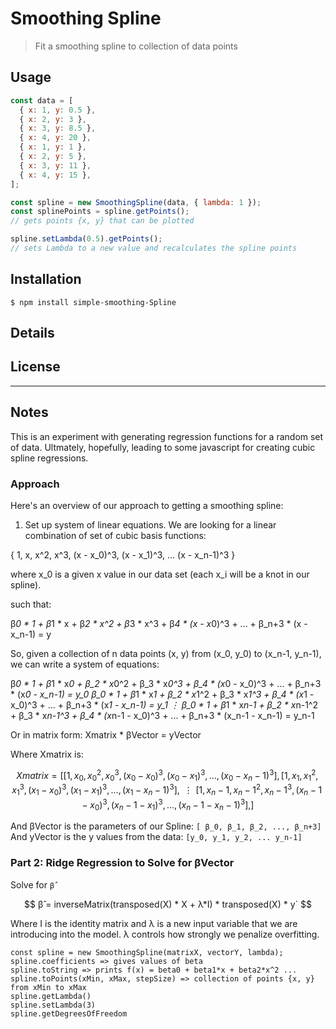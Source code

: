 # Smoothing Spline

> Fit a smoothing spline to collection of data points

## Usage

```js
const data = [
  { x: 1, y: 0.5 },
  { x: 2, y: 3 },
  { x: 3, y: 8.5 },
  { x: 4, y: 20 },
  { x: 1, y: 1 },
  { x: 2, y: 5 },
  { x: 3, y: 11 },
  { x: 4, y: 15 },
];

const spline = new SmoothingSpline(data, { lambda: 1 });
const splinePoints = spline.getPoints();
// gets points {x, y} that can be plotted

spline.setLambda(0.5).getPoints();
// sets Lambda to a new value and recalculates the spline points
```

## Installation

```console
$ npm install simple-smoothing-Spline
```

## Details

## License

---

## Notes

This is an experiment with generating regression functions for a random set of data. Ultmately, hopefully, leading to some javascript for creating cubic spline regressions.

### Approach

Here's an overview of our approach to getting a smoothing spline:

1. Set up system of linear equations. We are looking for a linear combination of set of cubic basis functions:

{ 1, x, x^2, x^3, (x - x_0)^3, (x - x_1)^3, ... (x - x_n-1)^3 }

where x_0 is a given x value in our data set (each x_i will be a knot in our spline).

such that:

β*0 * 1 + β*1 * x + β*2 * x^2 + β*3 * x^3 + β*4 * (x - x*0)^3 + ... + β_n+3 * (x - x_n-1) = y

So, given a collection of n data points (x, y) from (x_0, y_0) to (x_n-1, y_n-1), we can write a system of equations:

β*0 * 1 + β*1 * x*0 + β_2 * x*0^2 + β_3 * x*0^3 + β_4 * (x*0 - x_0)^3 + ... + β_n+3 * (x*0 - x_n-1) = y_0
β_0 * 1 + β*1 * x*1 + β_2 * x*1^2 + β_3 * x*1^3 + β_4 * (x*1 - x_0)^3 + ... + β_n+3 * (x*1 - x_n-1) = y_1
⋮
β_0 * 1 + β*1 * x*n-1 + β_2 * x*n-1^2 + β_3 * x*n-1^3 + β_4 * (x*n-1 - x_0)^3 + ... + β_n+3 * (x_n-1 - x_n-1) = y_n-1

Or in matrix form: Xmatrix \* βVector = yVector

Where Xmatrix is:

```math
Xmatrix = [
  [ 1, x_0, x_0^2, x_0^3, (x_0 - x_0)^3, (x_0 - x_1)^3, ..., (x_0 - x_n-1)^3],
  [ 1, x_1, x_1^2, x_1^3, (x_1 - x_0)^3, (x_1 - x_1)^3, ..., (x_1 - x_n-1)^3],
  ⋮
  [ 1, x_n-1, x_n-1^2, x_n-1^3, (x_n-1 - x_0)^3, (x_n-1 - x_1)^3, ..., (x_n-1 - x_n-1)^3],
]
```

And βVector is the parameters of our Spline: `[ β_0, β_1, β_2, ..., β_n+3]`
And yVector is the y values from the data: `[y_0, y_1, y_2, ... y_n-1]`

### Part 2: Ridge Regression to Solve for βVector

Solve for `β̂`

$$
β̂ = inverseMatrix(transposed(X) * X + λ*I) * transposed(X) * y`
$$

Where I is the identity matrix and λ is a new input variable that we are introducing into the model. λ controls how strongly we penalize overfitting.

```
const spline = new SmoothingSpline(matrixX, vectorY, lambda);
spline.coefficients => gives values of beta
spline.toString => prints f(x) = beta0 + beta1*x + beta2*x^2 ...
spline.toPoints(xMin, xMax, stepSize) => collection of points {x, y} from xMin to xMax
spline.getLambda()
spline.setLambda(3)
spline.getDegreesOfFreedom
```
